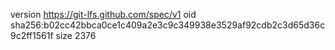 version https://git-lfs.github.com/spec/v1
oid sha256:b02cc42bbca0ce1c409a2e3c9c349938e3529af92cdb2c3d65d36c9c2ff1561f
size 2376
